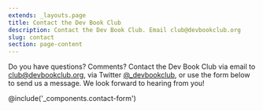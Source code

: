 ```yaml
---
extends: _layouts.page
title: Contact the Dev Book Club
description: Contact the Dev Book Club. Email club@devbookclub.org
slug: contact
section: page-content
---
```

Do you have questions? Comments? Contact the Dev Book Club via email to [club@devbookclub.org](mailto:club@devbookclub.org), via Twitter [@_devbookclub](https://twitter.com/_devbookclub), or use the form below to send us a message. We look forward to hearing from you!

@include('_components.contact-form')
